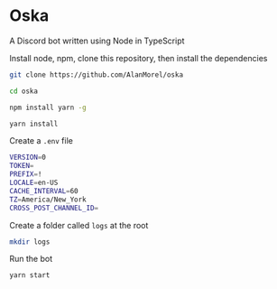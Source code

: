 # Oska

A Discord bot written using Node in TypeScript

Install node, npm, clone this repository, then install the dependencies

```sh
git clone https://github.com/AlanMorel/oska
```

```sh
cd oska
```

```sh
npm install yarn -g
```

```sh
yarn install
```

Create a `.env` file

```sh
VERSION=0
TOKEN=
PREFIX=!
LOCALE=en-US
CACHE_INTERVAL=60
TZ=America/New_York
CROSS_POST_CHANNEL_ID=
```

Create a folder called `logs` at the root

```sh
mkdir logs
```

Run the bot

```sh
yarn start
```
